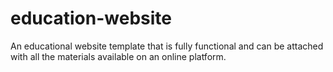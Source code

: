 # education-website
An educational website template that is fully functional and can be attached with all the materials available on an online platform.
